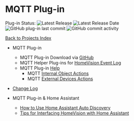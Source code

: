 # MQTT Plug-in

Plug-in Status: 
![Latest Release](https://img.shields.io/github/v/release/rebel7580/MQTT-Plug-in-For-HomeVisionXL?label=Release&style=plastic) ![Latest Release Date](https://img.shields.io/github/release-date/rebel7580/MQTT-Plug-in-For-HomeVisionXL?label=Latest%20Release%20Date&style=plastic) ![GitHub plug-in last commit](https://img.shields.io/github/last-commit/rebel7580/MQTT-Plug-in-For-HomeVisionXL?style=plastic) ![GitHub commit activity](https://img.shields.io/github/commit-activity/m/rebel7580/MQTT-Plug-in-For-HomeVisionXL?style=plastic)

[Back to Projects Index](/index)

* MQTT Plug-in
  * MQTT Plug-in Download via [GitHub](https://github.com/rebel7580/MQTT-Plug-in-For-HomeVisionXL)
  * MQTT Helper Plug-ins for [HomeVision Event Log](/MQTT/MQTT_Event_Log)
  * MQTT Plug-in [Help](/MQTT/MQTT_Client_Plug-in)
    * MQTT [Internal Object Actions](/MQTT/MQTT_Actions_int.html)
    * MQTT [External Devices Actions](/MQTT/MQTT_Actions_ext.html)
* [Change Log](https://github.com/rebel7580/MQTT-Plug-in-For-HomeVisionXL/wiki/Change-Log)

* MQTT Plug-in & Home Assistant
  * [How to Use Home Assistant Auto Discovery](/MQTT/HomeVision_Discovery_How-to)
  * [Tips for Interfacing HomeVision with Home Assistant](/MQTT/HomeVision_and_Home_Assistant)


